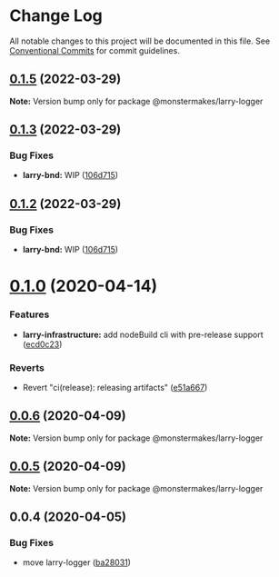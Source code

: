 # Change Log

All notable changes to this project will be documented in this file.
See [Conventional Commits](https://conventionalcommits.org) for commit guidelines.

## [0.1.5](https://github.com/monstermakes/larry-logger/compare/@monstermakes/larry-logger@0.1.3...@monstermakes/larry-logger@0.1.5) (2022-03-29)

**Note:** Version bump only for package @monstermakes/larry-logger





## [0.1.3](https://github.com/monstermakes/larry-logger/compare/@monstermakes/larry-logger@0.1.1...@monstermakes/larry-logger@0.1.3) (2022-03-29)


### Bug Fixes

* **larry-bnd:** WIP  ([106d715](https://github.com/monstermakes/larry-logger/commit/106d7151437e8ffbb12f762475f5475ac7dcf39a))





## [0.1.2](https://github.com/monstermakes/larry-logger/compare/@monstermakes/larry-logger@0.1.1...@monstermakes/larry-logger@0.1.2) (2022-03-29)


### Bug Fixes

* **larry-bnd:** WIP  ([106d715](https://github.com/monstermakes/larry-logger/commit/106d7151437e8ffbb12f762475f5475ac7dcf39a))





# [0.1.0](https://github.com/monstermakes/larry-logger/compare/@monstermakes/larry-logger@0.0.6...@monstermakes/larry-logger@0.1.0) (2020-04-14)


### Features

* **larry-infrastructure:** add nodeBuild cli with pre-release support ([ecd0c23](https://github.com/monstermakes/larry-logger/commit/ecd0c23a6a56e1592cc421c2457f420e351848c5))


### Reverts

* Revert "ci(release): releasing artifacts" ([e51a667](https://github.com/monstermakes/larry-logger/commit/e51a667fc8bc57afd1338725472da486025f4edd))





## [0.0.6](https://github.com/monstermakes/larry-logger/compare/@monstermakes/larry-logger@0.0.5...@monstermakes/larry-logger@0.0.6) (2020-04-09)

**Note:** Version bump only for package @monstermakes/larry-logger





## [0.0.5](https://github.com/monstermakes/larry-logger/compare/@monstermakes/larry-logger@0.0.4...@monstermakes/larry-logger@0.0.5) (2020-04-09)

**Note:** Version bump only for package @monstermakes/larry-logger





## 0.0.4 (2020-04-05)


### Bug Fixes

* move larry-logger ([ba28031](https://github.com/monstermakes/larry-logger/commit/ba28031937b2ee53c8951812694c2585bd081251))
